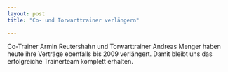 ```yaml
---
layout: post
title: "Co- und Torwarttrainer verlängern"

---
```


Co-Trainer Armin Reutershahn und Torwarttrainer Andreas Menger haben heute ihre Verträge ebenfalls bis 2009 verlängert. Damit bleibt uns das erfolgreiche Trainerteam komplett erhalten.


